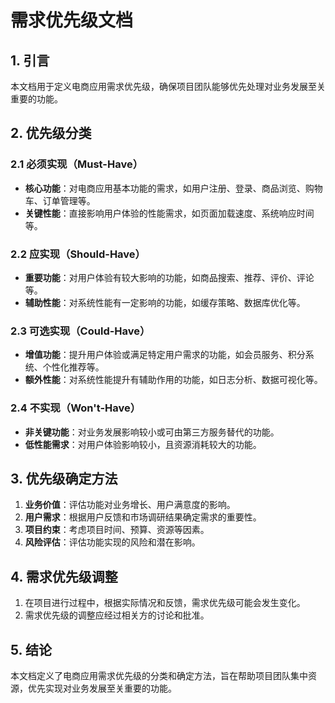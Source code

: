 # 需求优先级文档

## 1. 引言

本文档用于定义电商应用需求优先级，确保项目团队能够优先处理对业务发展至关重要的功能。

## 2. 优先级分类

### 2.1 必须实现（Must-Have）

- **核心功能**：对电商应用基本功能的需求，如用户注册、登录、商品浏览、购物车、订单管理等。
- **关键性能**：直接影响用户体验的性能需求，如页面加载速度、系统响应时间等。

### 2.2 应实现（Should-Have）

- **重要功能**：对用户体验有较大影响的功能，如商品搜索、推荐、评价、评论等。
- **辅助性能**：对系统性能有一定影响的功能，如缓存策略、数据库优化等。

### 2.3 可选实现（Could-Have）

- **增值功能**：提升用户体验或满足特定用户需求的功能，如会员服务、积分系统、个性化推荐等。
- **额外性能**：对系统性能提升有辅助作用的功能，如日志分析、数据可视化等。

### 2.4 不实现（Won't-Have）

- **非关键功能**：对业务发展影响较小或可由第三方服务替代的功能。
- **低性能需求**：对用户体验影响较小，且资源消耗较大的功能。

## 3. 优先级确定方法

1. **业务价值**：评估功能对业务增长、用户满意度的影响。
2. **用户需求**：根据用户反馈和市场调研结果确定需求的重要性。
3. **项目约束**：考虑项目时间、预算、资源等因素。
4. **风险评估**：评估功能实现的风险和潜在影响。

## 4. 需求优先级调整

1. 在项目进行过程中，根据实际情况和反馈，需求优先级可能会发生变化。
2. 需求优先级的调整应经过相关方的讨论和批准。

## 5. 结论

本文档定义了电商应用需求优先级的分类和确定方法，旨在帮助项目团队集中资源，优先实现对业务发展至关重要的功能。